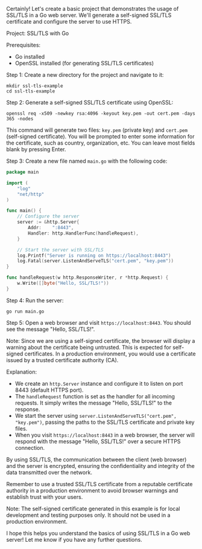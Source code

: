 Certainly! Let's create a basic project that demonstrates the usage of SSL/TLS in a Go web server. We'll generate a self-signed SSL/TLS certificate and configure the server to use HTTPS.

Project: SSL/TLS with Go

Prerequisites:
- Go installed
- OpenSSL installed (for generating SSL/TLS certificates)

Step 1: Create a new directory for the project and navigate to it:
```
mkdir ssl-tls-example
cd ssl-tls-example
```

Step 2: Generate a self-signed SSL/TLS certificate using OpenSSL:
```
openssl req -x509 -newkey rsa:4096 -keyout key.pem -out cert.pem -days 365 -nodes
```
This command will generate two files: `key.pem` (private key) and `cert.pem` (self-signed certificate). You will be prompted to enter some information for the certificate, such as country, organization, etc. You can leave most fields blank by pressing Enter.

Step 3: Create a new file named `main.go` with the following code:
```go
package main

import (
    "log"
    "net/http"
)

func main() {
    // Configure the server
    server := &http.Server{
        Addr:    ":8443",
        Handler: http.HandlerFunc(handleRequest),
    }

    // Start the server with SSL/TLS
    log.Printf("Server is running on https://localhost:8443")
    log.Fatal(server.ListenAndServeTLS("cert.pem", "key.pem"))
}

func handleRequest(w http.ResponseWriter, r *http.Request) {
    w.Write([]byte("Hello, SSL/TLS!"))
}
```

Step 4: Run the server:
```
go run main.go
```

Step 5: Open a web browser and visit `https://localhost:8443`. You should see the message "Hello, SSL/TLS!".

Note: Since we are using a self-signed certificate, the browser will display a warning about the certificate being untrusted. This is expected for self-signed certificates. In a production environment, you would use a certificate issued by a trusted certificate authority (CA).

Explanation:
- We create an `http.Server` instance and configure it to listen on port 8443 (default HTTPS port).
- The `handleRequest` function is set as the handler for all incoming requests. It simply writes the message "Hello, SSL/TLS!" to the response.
- We start the server using `server.ListenAndServeTLS("cert.pem", "key.pem")`, passing the paths to the SSL/TLS certificate and private key files.
- When you visit `https://localhost:8443` in a web browser, the server will respond with the message "Hello, SSL/TLS!" over a secure HTTPS connection.

By using SSL/TLS, the communication between the client (web browser) and the server is encrypted, ensuring the confidentiality and integrity of the data transmitted over the network.

Remember to use a trusted SSL/TLS certificate from a reputable certificate authority in a production environment to avoid browser warnings and establish trust with your users.

Note: The self-signed certificate generated in this example is for local development and testing purposes only. It should not be used in a production environment.

I hope this helps you understand the basics of using SSL/TLS in a Go web server! Let me know if you have any further questions.